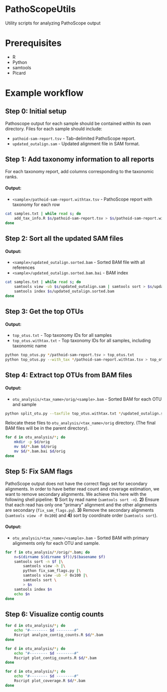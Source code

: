 # PathoScopeUtils
Utility scripts for analyzing PathoScope output


# Prerequisites

+ R
+ Python
+ samtools
+ Picard



# Example workflow


## Step 0: Initial setup

Pathoscope output for each sample should be contained within its own directory.
Files for each sample should include:

+ `pathoid-sam-report.tsv` - Tab-delimited PathoScope report.
+ `updated_outalign.sam` - Updated alignment file in SAM format.




## Step 1: Add taxonomy information to all reports

For each taxonomy report, add columns corresponding to the taxonomic ranks.

#### Output:

+ `<sample>/pathoid-sam-report.withtax.tsv` - PathoScope report with taxonomy for each row

```bash
cat samples.txt | while read s; do
    add_tax_info.R $s/pathoid-sam-report.tsv > $s/pathoid-sam-report.withtax.tsv
done
```

## Step 2: Sort all the updated SAM files

#### Output:

+ `<sample>/updated_outalign.sorted.bam` - Sorted BAM file with all references
+ `<sample>/updated_outalign.sorted.bam.bai` - BAM index

```bash
cat samples.txt | while read s; do
    samtools view -ub $s/updated_outalign.sam | samtools sort > $s/updated_outalign.sorted.bam
    samtools index $s/updated_outalign.sorted.bam
done
```

## Step 3: Get the top OTUs

#### Output:

+ `top_otus.txt` - Top taxonomy IDs for all samples
+ `top_otus.withtax.txt` - Top taxonomy IDs for all samples, including taxonomic name

```bash
python top_otus.py */pathoid-sam-report.tsv > top_otus.txt
python top_otus.py --with_tax */pathoid-sam-report.withtax.tsv > top_otus.withtax.txt
```

## Step 4: Extract top OTUs from BAM files

#### Output:

+ `otu_analysis/<tax_name>/orig/<sample>.bam` - Sorted BAM for each OTU and sample

```bash
python split_otu.py --taxfile top_otus.withtax.txt */updated_outalign.sorted.bam
```

Relocate these files to `otu_analysis/<tax_name>/orig` directory. (The final BAM files will be in the parent directory).

```bash
for d in otu_analysis/*; do
    mkdir -p $d/orig
    mv $d/*.bam $d/orig
    mv $d/*.bam.bai $d/orig
done
```


## Step 5: Fix SAM flags

PathoScope output does not have the correct flags set for secondary alignments. In order to have better read count and coverage estimation, we want to remove secondary alignments. We achieve this here with the following shell pipeline: **1)** Sort by read name (`samtools sort -n`). **2)** Ensure that each read has only one "primary" alignment and the other alignments are secondary (`fix_sam_flags.py`). **3)** Remove the secondary alignments (`samtools view -F 0x100`) and **4)** sort by coordinate order (`samtools sort`).

#### Output:

+ `otu_analysis/<tax_name>/<sample>.bam` - Sorted BAM with primary alignments only for each OTU and sample.


```bash
for f in otu_analysis/*/orig/*.bam; do
    n=$(dirname $(dirname $f))/$(basename $f)
    samtools sort -n $f |\
        samtools view -h |\
        python fix_sam_flags.py |\
        samtools view -ub -F 0x100 |\
        samtools sort \
        > $n
    samtools index $n
    echo $n
done
```

## Step 6: Visualize contig counts


```bash
for d in otu_analysis/*; do
    echo "#-------- $d --------#"
    Rscript analyze_contig_counts.R $d/*.bam
done

for d in otu_analysis/*; do
    echo "#-------- $d --------#"
    Rscript plot_contig_counts.R $d/*.bam
done

for d in otu_analysis/*; do
    echo "#-------- $d --------#"
    Rscript plot_coverage.R $d/*.bam
done
```